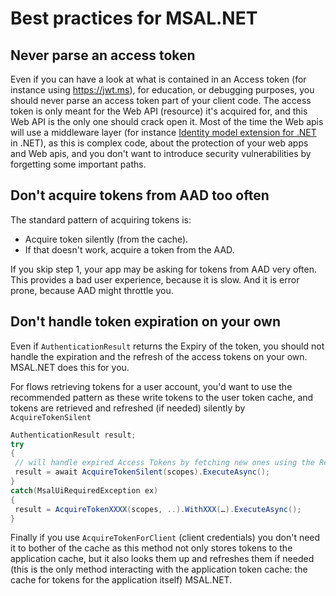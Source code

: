 # Best practices for MSAL.NET

## Never parse an access token

Even if you can have a look at what is contained in an Access token (for instance using https://jwt.ms), for education, or debugging purposes, you should never parse an access token part of your client code. The access token is only meant for the Web API (resource) it's acquired for, and this Web API is the only one should crack open it. Most of the time the Web apis will use a middleware layer (for instance [Identity model extension for .NET](https://github.com/AzureAD/azure-activedirectory-identitymodel-extensions-for-dotnet/wiki) in .NET), as this is complex code, about the protection of your web apps and Web apis, and you don't want to introduce security vulnerabilities by forgetting some important paths.

## Don't acquire tokens from AAD too often

The standard pattern of acquiring tokens is:

- Acquire token silently (from the cache).
- If that doesn't work, acquire a token from the AAD.

If you skip step 1, your app may be asking for tokens from AAD very often. This provides a bad user experience, because it is slow. And it is error prone, because AAD might throttle you.

## Don't handle token expiration on your own

Even if `AuthenticationResult` returns the Expiry of the token, you should not handle the expiration and the refresh of the access tokens on your own. MSAL.NET does this for you.

For flows retrieving tokens for a user account, you'd want to use the recommended pattern as these write tokens to the user token cache, and tokens are retrieved and refreshed (if needed) silently by `AcquireTokenSilent`

```csharp
AuthenticationResult result;
try
{
 // will handle expired Access Tokens by fetching new ones using the Refresh Token
 result = await AcquireTokenSilent(scopes).ExecuteAsync();
}
catch(MsalUiRequiredException ex)
{
 result = AcquireTokenXXXX(scopes, ..).WithXXX(…).ExecuteAsync();
}
```

Finally if you use `AcquireTokenForClient` (client credentials) you don't need it to bother of the cache as this method not only stores tokens to the application cache, but it also looks them up and refreshes them if needed (this is the only method interacting with the application token cache: the cache for tokens for the application itself)
MSAL.NET.
